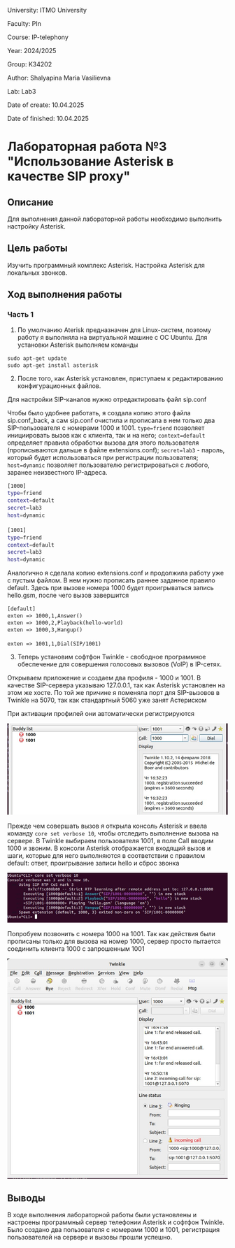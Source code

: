 University: ITMO University

Faculty: PIn

Course: IP-telephony

Year: 2024/2025

Group: K34202

Author: Shalyapina Maria Vasilievna

Lab: Lab3

Date of create: 10.04.2025

Date of finished: 10.04.2025

# Лабораторная работа №3 "Использование Asterisk в качестве SIP proxy"

## Описание
Для выполнения данной лабораторной работы необходимо выполнить настройку Asterisk.

## Цель работы
Изучить программный комплекс Asterisk. Настройка Asterisk для локальных звонков.

## Ход выполнения работы

### Часть 1

1. По умолчанию Aterisk предназначен для Linux-систем, поэтому работу я выполняла на виртуальной машине с ОС Ubuntu. Для установки Asterisk выполняем команды
```
sudo apt-get update
sudo apt-get install asterisk
```

2. После того, как  Asterisk установлен, приступаем к редактированию конфигурационных файлов.

Для настройки SIP-каналов нужно отредактировать файл sip.conf

Чтобы было удобнее работать, я создала копию этого файла sip.conf_back, а сам sip.conf очистила и прописала в нем только два SIP-пользователя с номерами 1000 и 1001. ```type=friend``` позволяет инициировать вызов как с клиента, так и на него; ```context=default``` определяет правила обработки вызова для этого пользователя (прописываются дальше в файле extensions.conf); ```secret=lab3``` - пароль, который будет использоваться при регистрации пользователя; ```host=dynamic``` позволяет пользователю регистрироваться с любого, заранее неизвестного IP-адреса.
```bash
[1000]
type=friend
context=default
secret=lab3
host=dynamic

[1001]
type=friend
context=default
secret=lab3
host=dynamic
```
Аналогично я сделала копию extensions.conf и продолжила работу уже с пустым файлом. В нем нужно прописать раннее заданное правило default. Здесь при вызове номера 1000 будет проигрываться запись hello.gsm, после чего вызов завершится

```
[default]
exten => 1000,1,Answer()
exten => 1000,2,Playback(hello-world)
exten => 1000,3,Hangup()

exten => 1001,1,Dial(SIP/1001)
```

3. Теперь установим софтфон Twinkle - свободное программное обеспечение для совершения голосовых вызовов (VoIP) в IP-сетях.

Открываем приложение и создаем два профиля - 1000 и 1001. В качестве SIP-сервера указываю 127.0.0.1, так как Asterisk установлен на этом же хосте. По той же причине я поменяла порт для SIP-вызовов в Twinkle на 5070, так как стандартный 5060 уже занят Астериском

При активации профилей они автоматически регистрируются

![1](./assets/1.jpg)

Прежде чем совершать вызов я открыла консоль Asterisk и ввела команду ```core set verbose 10```, чтобы отследить выполнение вызова на сервере. В Twinkle выбираем пользователя 1001, в поле Call вводим 1000 и звоним. В консоли Asterisk отображается входящий вызов и шаги, которые для него выполняются в соответствии с правилом default: ответ, проигрывание записи hello и сброс звонка 

![2](./assets/2.jpg)

Попробуем позвонить с номера 1000 на 1001. Так как действия были прописаны только для вызова на номер 1000, сервер просто пытается соединить клиента 1000 с запрошенным 1001

![3](./assets/3.jpg)


## Выводы
В ходе выполнения лабораторной работы были установлены и настроены программный сервер телефонии Asterisk и софтфон Twinkle. Было создано два пользователя с номерами 1000 и 1001, регистрация пользователей на сервере и вызовы прошли успешно.
